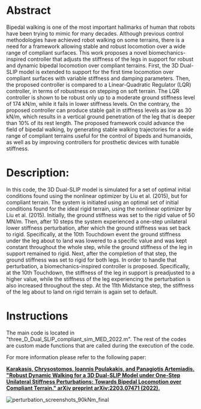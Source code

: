 # Abstract
Bipedal walking is one of the most important hallmarks of human that robots have been trying to mimic for many decades. Although previous control methodologies have achieved robot walking on some terrains, there is a need for a framework allowing stable and robust locomotion over a wide range of compliant surfaces. This work proposes a novel biomechanics-inspired controller that adjusts the stiffness of the legs in support for robust and dynamic bipedal locomotion over compliant terrains. First, the 3D Dual-SLIP model is extended to support for the first time locomotion over compliant surfaces with variable stiffness and damping parameters. Then, the proposed controller is compared to a Linear-Quadratic Regulator (LQR) controller, in terms of robustness on stepping on soft terrain. The LQR controller is shown to be robust only up to a moderate ground stiffness level of 174 kN/m, while it fails in lower stiffness levels. On the contrary, the proposed controller can produce stable gait in stiffness levels as low as 30 kN/m, which results in a vertical ground penetration of the leg that is deeper than 10% of its rest length. The proposed framework could advance the field of bipedal walking, by generating stable walking trajectories for a wide range of compliant terrains useful for the control of bipeds and humanoids, as well as by improving controllers for prosthetic devices with tunable stiffness.

# Description:
In this code, the 3D Dual-SLIP model is simulated for a set of optimal initial conditions found using the nonlinear optimizer by Liu et al. (2015), but for compliant terrain. The system is initiated using an optimal set of initial conditions found for the ideal rigid terrain, using the nonlinear optimizer by Liu et al. (2015). Initially, the ground stiffness was set to the rigid value of 50 MN/m. Then, after 10 steps the system experienced a one-step unilateral lower stiffness perturbation, after which the ground stiffness was set back to rigid. Specifically, at the 10th Touchdown event the ground stiffness under the leg about to land was lowered to a specific value and was kept constant throughout the whole step, while the ground stiffness of the leg in support remained to rigid. Next, after the completion of that step, the ground stiffness was set to rigid for both legs. In order to handle that perturbation, a biomechanics-inspired controller is proposed. Specifically, at the 10th Touchdown, the stiffness of the leg in support is preadjusted to a higher value, while the stiffness of the leg experiencing the perturbation is also increased throughout the step. At the 11th Midstance step, the stiffness of the leg about to land on rigid terrain is again set to default.

# Instructions
The main code is located in "three_D_Dual_SLIP_compliant_sim_MED_2022.m". The rest of the codes are custom made functions that are called during the execution of the code.

For more information please refer to the following paper:

**[Karakasis, Chrysostomos, Ioannis Poulakakis, and Panagiotis Artemiadis. "Robust Dynamic Walking for a 3D Dual-SLIP Model under One-Step Unilateral Stiffness Perturbations: Towards Bipedal Locomotion over Compliant Terrain." arXiv preprint arXiv:2203.07471 (2022).](https://arxiv.org/abs/2203.07471)**

![perturbation_screenshots_90kNm_final](https://user-images.githubusercontent.com/95447396/159397608-f42770cb-daae-45e7-968f-e54667598d74.png)

